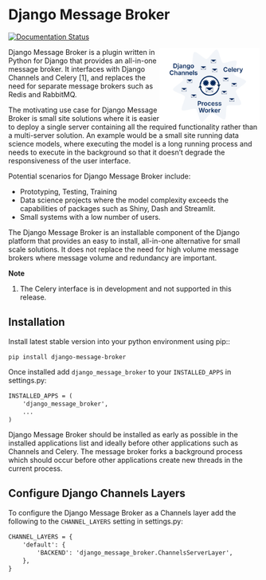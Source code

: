 # Django Message Broker

[![Documentation Status](https://readthedocs.org/projects/django-message-broker/badge/?version=latest)](https://django-message-broker.readthedocs.io/en/latest/?badge=latest)

<img src="assets/DMB Ecosystem opt.svg"
     alt="Django message broker ecosystem"
     width=200
     align="right"/>

Django Message Broker is a plugin written in Python for Django that provides an all-in-one
message broker. It interfaces with Django Channels and Celery [1], and replaces the need
for separate message brokers such as Redis and RabbitMQ.

The motivating use case for Django Message Broker is small site solutions where it is
easier to deploy a single server containing all the required functionality rather than a
multi-server solution. An example would be a small site running data science models, where
executing the model is a long running process and needs to execute in the background so
that it doesn’t degrade the responsiveness of the user interface.

Potential scenarios for Django Message Broker include:

+ Prototyping, Testing, Training
+ Data science projects where the model complexity exceeds the capabilities of packages such
  as Shiny, Dash and Streamlit.
+ Small systems with a low number of users.

The Django Message Broker is an installable component of the Django platform that provides
an easy to install, all-in-one alternative for small scale solutions. It does not replace
the need for high volume message brokers where message volume and redundancy are important.

**Note**

1. The Celery interface is in development and not supported in this release. 

## Installation

Install latest stable version into your python environment using pip::

    pip install django-message-broker

Once installed add ``django_message_broker`` to your ``INSTALLED_APPS`` in settings.py:

    INSTALLED_APPS = (
        'django_message_broker',
        ...        
    )

Django Message Broker should be installed as early as possible in the installed applications
list and ideally before other applications such as Channels and Celery. The message broker
forks a background process which should occur before other applications create new threads in
the current process.

## Configure Django Channels Layers

To configure the Django Message Broker as a Channels layer add the following to the ``CHANNEL_LAYERS``
setting in settings.py:

    CHANNEL_LAYERS = {
        'default': {
            'BACKEND': 'django_message_broker.ChannelsServerLayer',
        },
    }

